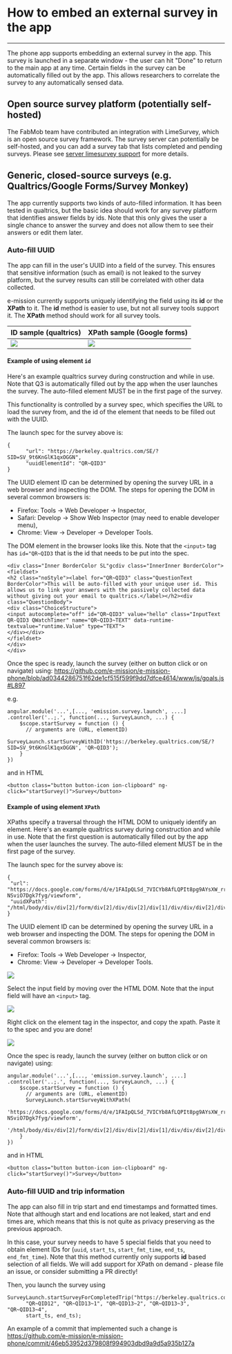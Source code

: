 # How to embed an external survey in the app
---

The phone app supports embedding an external survey in the app. This survey is
launched in a separate window - the user can hit "Done" to return to the main
app at any time. Certain fields in the survey can be automatically filled out
by the app. This allows researchers to correlate the survey to any
automatically sensed data.

## Open source survey platform (potentially self-hosted)

The FabMob team have contributed an integration with LimeSurvey, which is an
open source survey framework. The survey server can potentially be self-hosted,
and you can add a survey tab that lists completed and pending surveys. Please see
[server limesurvey support](../../manage/adding_limesurvey_support.md) for more details.

## Generic, closed-source surveys (e.g. Qualtrics/Google Forms/Survey Monkey)

The app currently supports two kinds of auto-filled information. It has been
tested in qualtrics, but the basic idea should work for any survey platform
that identifies answer fields by ids. Note that this only gives the user a single
chance to answer the survey and does not allow them to see their answers or edit them later.

### Auto-fill UUID ###
The app can fill in the user's UUID into a field of the survey. This ensures
that sensitive information (such as email) is not leaked to the survey
platform, but the survey results can still be correlated with other data
collected.

e-mission currently supports uniquely identifying the field using its **id** or
the **XPath** to it. The **id** method is easier to use, but not all survey
tools support it. The **XPath** method should work for all survey tools.

| ID sample (qualtrics) | XPath sample (Google forms) |
|-------------- | ---------- |
| ![](https://github.com/e-mission/e-mission-server/blob/master/webapp/www/img/intro/survey_response.png) | ![](../../assets/e-mission-both/gforms_survey_response.png) |


#### Example of using element `id` ####

Here's an example qualtrics survey during construction and while in use. Note
that Q3 is automatically filled out by the app when the user launches the
survey. The auto-filled element MUST be in the first page of the survey.

This functionality is controlled by a survey spec, which specifies the URL to load the survey from, and the id of the element that needs to be filled out with the UUID.

The launch spec for the survey above is:

```
{
      "url": "https://berkeley.qualtrics.com/SE/?SID=SV_9t6KnGlK1qxOGGN",
      "uuidElementId": "QR~QID3"
}
```

The UUID element ID can be determined by opening the survey URL in a web
browser and inspecting the DOM. The steps for opening the DOM in several common browsers is:
- Firefox: Tools -> Web Developer -> Inspector,
- Safari: Develop -> Show Web Inspector (may need to enable developer menu),
- Chrome: View -> Developer -> Developer Tools.

The DOM element in the browser looks like this. Note that the `<input>` tag has
`id="QR~QID3` that is the id that needs to be put into the spec.

```
<div class="Inner BorderColor SL"gcdiv class="InnerInner BorderColor">
<fieldset>
<h2 class="noStyle"><label for="QR~QID3" class="QuestionText BorderColor">This will be auto-filled with your unique user id. This allows us to link your answers with the passively collected data without giving out your email to qualtrics.</label></h2><div class="QuestionBody">
<div class="ChoiceStructure">
<input autocomplete="off" id="QR~QID3" value="hello" class="InputText QR-QID3 QWatchTimer" name="QR~QID3~TEXT" data-runtime-textvalue="runtime.Value" type="TEXT">
</div></div>
</fieldset>
</div>
</div>
```

Once the spec is ready, launch the survey (either on button click or on navigate) using:
https://github.com/e-mission/e-mission-phone/blob/ad0344286751f62de1cf515f599f9dd7dfce4614/www/js/goals.js#L897

e.g.


```
angular.module('...',[..., 'emission.survey.launch', ....]
.controller('..;.', function(..., SurveyLaunch, ...) {
    $scope.startSurvey = function () {
      // arguments are (URL, elementID)
      SurveyLaunch.startSurveyWithID('https://berkeley.qualtrics.com/SE/?SID=SV_9t6KnGlK1qxOGGN', 'QR~QID3');
    }
})
```

and in HTML

```
<button class="button button-icon ion-clipboard" ng-click="startSurvey()">Survey</button>
```

#### Example of using element `XPath` ####

XPaths specify a traversal through the HTML DOM to uniquely identify an
element.  Here's an example qualtrics survey during construction and while in
use. Note that the first question is automatically filled out by the app when
the user launches the survey. The auto-filled element MUST be in the first page
of the survey.

The launch spec for the survey above is:

```
{
 "url": "https://docs.google.com/forms/d/e/1FAIpQLSd_7VICYb8AfLQPIt8pg9AYsXW_rrHQBfsv-NSviO7Dgk7fyg/viewform",
 "uuidXPath": "/html/body/div/div[2]/form/div[2]/div/div[2]/div[1]/div/div/div[2]/div/div[1]/div/div[1]/input"
}
```

The UUID element ID can be determined by opening the survey URL in a web
browser and inspecting the DOM. The steps for opening the DOM in several common browsers is:
- Firefox: Tools -> Web Developer -> Inspector,
- Chrome: View -> Developer -> Developer Tools.

![](../../assets/e-mission-both/firefox_webdev_menu.png)

Select the input field by moving over the HTML DOM. Note that the input field
will have an `<input>` tag.

![](../../assets/e-mission-both/uuid_input_field_selection.png)

Right click on the element tag in the inspector, and copy the xpath. Paste it
to the spec and you are done!

![](../../assets/e-mission-both/sel_xpath_copy.png)

Once the spec is ready, launch the survey (either on button click or on navigate) using:

```
angular.module('...',[..., 'emission.survey.launch', ....]
.controller('..;.', function(..., SurveyLaunch, ...) {
    $scope.startSurvey = function () {
      // arguments are (URL, elementID)
      SurveyLaunch.startSurveyWithXPath(
        'https://docs.google.com/forms/d/e/1FAIpQLSd_7VICYb8AfLQPIt8pg9AYsXW_rrHQBfsv-NSviO7Dgk7fyg/viewform',
        '/html/body/div/div[2]/form/div[2]/div/div[2]/div[1]/div/div/div[2]/div/div[1]/div/div[1]/input');
    }
})
```

and in HTML

```
<button class="button button-icon ion-clipboard" ng-click="startSurvey()">Survey</button>
```

### Auto-fill UUID and trip information ###
The app can also fill in trip start and end timestamps and formatted times.
Note that although start and end locations are not leaked, start and end times
are, which means that this is not quite as privacy preserving as the previous approach.

In this case, your survey needs to have 5 special fields that you need to
obtain element IDs for (`uuid`, `start_ts`, `start_fmt_time`, `end_ts`,
`end_fmt_time`). Note that this method currently only supports **id** based
selection of all fields. We will add support for XPath on demand - please file
an issue, or consider submitting a PR directly!

Then, you launch the survey using

```
SurveyLaunch.startSurveyForCompletedTrip("https://berkeley.qualtrics.com/jfe/form/SV_80Sj1xdMHDrV4vX",
      "QR~QID12", "QR~QID13~1", "QR~QID13~2", "QR~QID13~3", "QR~QID13~4",
      start_ts, end_ts);

```

An example of a commit that implemented such a change is 
https://github.com/e-mission/e-mission-phone/commit/46eb53952d379808f994903dbd9a9d5a935b127a
